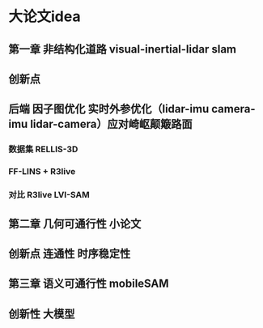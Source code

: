 # 大论文idea
## 第一章 非结构化道路 visual-inertial-lidar slam 
## 创新点
## 后端 因子图优化 实时外参优化（lidar-imu camera-imu lidar-camera）应对崎岖颠簸路面
### 数据集 RELLIS-3D
### FF-LINS + R3live
### 对比 R3live LVI-SAM

## 第二章 几何可通行性 小论文
## 创新点 连通性 时序稳定性 

## 第三章 语义可通行性 mobileSAM
## 创新性 大模型
